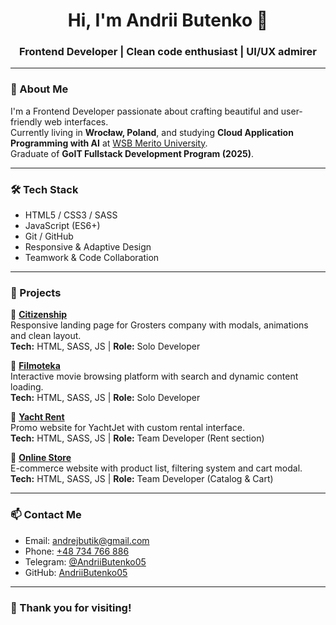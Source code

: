 <h1 align="center">Hi, I'm Andrii Butenko 👋</h1>
<h3 align="center">Frontend Developer | Clean code enthusiast | UI/UX admirer</h3>

---

### 🧾 About Me

I'm a Frontend Developer passionate about crafting beautiful and user-friendly web interfaces.  
Currently living in **Wrocław, Poland**, and studying **Cloud Application Programming with AI** at [WSB Merito University](https://www.merito.pl/wroclaw/studia-i-szkolenia/studia-i-stopnia/kierunki-i-specjalnosci/informatyka/programista-aplikacji-w-chmurze-z-wykorzystaniem-ai).  
Graduate of **GoIT Fullstack Development Program (2025)**.

---

### 🛠 Tech Stack

- HTML5 / CSS3 / SASS  
- JavaScript (ES6+)  
- Git / GitHub  
- Responsive & Adaptive Design  
- Teamwork & Code Collaboration  

---

### 🚀 Projects

📌 **[Citizenship](https://github.com/AndriiButenko05/project-grosters)**  
Responsive landing page for Grosters company with modals, animations and clean layout.  
**Tech:** HTML, SASS, JS | **Role:** Solo Developer  

📌 **[Filmoteka](https://github.com/AndriiButenko05/Project)**  
Interactive movie browsing platform with search and dynamic content loading.  
**Tech:** HTML, SASS, JS | **Role:** Solo Developer  

📌 **[Yacht Rent](https://github.com/netkatya/team-6-project)**  
Promo website for YachtJet with custom rental interface.  
**Tech:** HTML, SASS, JS | **Role:** Team Developer (Rent section)

📌 **[Online Store](https://github.com/AndriiButenko05/Project)**  
E-commerce website with product list, filtering system and cart modal.  
**Tech:** HTML, SASS, JS | **Role:** Team Developer (Catalog & Cart)

---

### 📫 Contact Me

- Email: andrejbutik@gmail.com  
- Phone: [+48 734 766 886](tel:+48734766886)  
- Telegram: [@AndriiButenko05](https://t.me/AndriiButenko05)  
- GitHub: [AndriiButenko05](https://github.com/AndriiButenko05)

---

### 🖤 Thank you for visiting!
